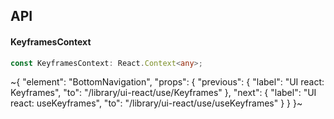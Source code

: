 

## API

#### KeyframesContext

```ts
const KeyframesContext: React.Context<any>;
```


~{
  "element": "BottomNavigation",
  "props": {
    "previous": {
      "label": "UI react: Keyframes",
      "to": "/library/ui-react/use/Keyframes"
    },
    "next": {
      "label": "UI react: useKeyframes",
      "to": "/library/ui-react/use/useKeyframes"
    }
  }
}~
